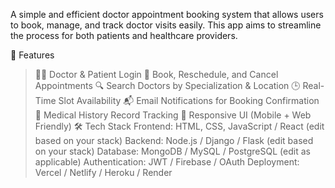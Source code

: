 A simple and efficient doctor appointment booking system that allows users to book, manage, and track doctor visits easily. This app aims to streamline the process for both patients and healthcare providers.

🚀 Features

>👨‍⚕️ Doctor & Patient Login
>📅 Book, Reschedule, and Cancel Appointments
>🔍 Search Doctors by Specialization & Location
>🕒 Real-Time Slot Availability
>📬 Email Notifications for Booking Confirmation
>📜 Medical History Record Tracking
>📱 Responsive UI (Mobile + Web Friendly)
🛠️ Tech Stack
Frontend: HTML, CSS, JavaScript / React (edit based on your stack)
Backend: Node.js / Django / Flask (edit based on your stack)
Database: MongoDB / MySQL / PostgreSQL (edit as applicable)
Authentication: JWT / Firebase / OAuth
Deployment: Vercel / Netlify / Heroku / Render






